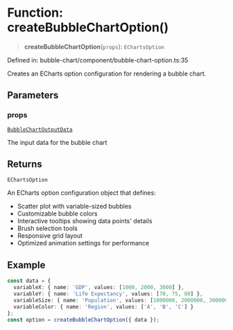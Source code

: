# Function: createBubbleChartOption()

> **createBubbleChartOption**(`props`): `EChartsOption`

Defined in: bubble-chart/component/bubble-chart-option.ts:35

Creates an ECharts option configuration for rendering a bubble chart.

## Parameters

### props

[`BubbleChartOutputData`](../type-aliases/BubbleChartOutputData.md)

The input data for the bubble chart

## Returns

`EChartsOption`

An ECharts option configuration object that defines:
- Scatter plot with variable-sized bubbles
- Customizable bubble colors
- Interactive tooltips showing data points' details
- Brush selection tools
- Responsive grid layout
- Optimized animation settings for performance

## Example

```ts
const data = {
  variableX: { name: 'GDP', values: [1000, 2000, 3000] },
  variableY: { name: 'Life Expectancy', values: [70, 75, 80] },
  variableSize: { name: 'Population', values: [1000000, 2000000, 3000000] },
  variableColor: { name: 'Region', values: ['A', 'B', 'C'] }
};
const option = createBubbleChartOption({ data });
```
